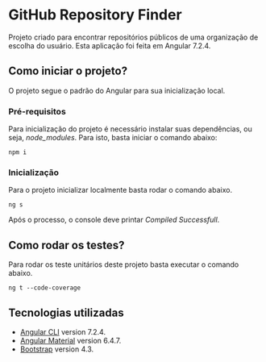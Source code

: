 # GitHub Repository Finder

Projeto criado para encontrar repositórios públicos de uma organização de escolha do usuário. Esta aplicação foi feita em Angular 7.2.4.

## Como iniciar o projeto?
O projeto segue o padrão do Angular para sua inicialização local.

### Pré-requisitos
Para inicialização do projeto é necessário instalar suas dependências, ou seja, *node_modules*. Para isto, basta iniciar o comando abaixo:

```
npm i
```

### Inicialização
Para o projeto inicializar localmente basta rodar o comando abaixo.

```
ng s
```

Após o processo, o console deve printar *Compiled Successfull*.

## Como rodar os testes?
Para rodar os teste unitários deste projeto basta executar o comando abaixo.

```
ng t --code-coverage
```

## Tecnologias utilizadas

* [Angular CLI](https://github.com/angular/angular-cli) version 7.2.4.
* [Angular Material](https://material.angular.io/) version 6.4.7.
* [Bootstrap](https://getbootstrap.com/) version 4.3.

